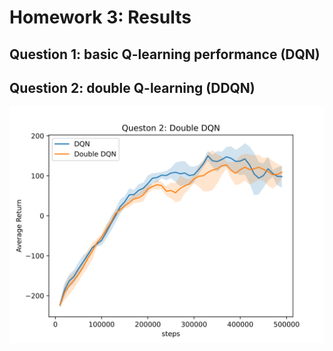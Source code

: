 # Homework 3: Results

## Question 1: basic Q-learning performance (DQN)

## Question 2: double Q-learning (DDQN)

![](figures/q2_ddqn.svg)